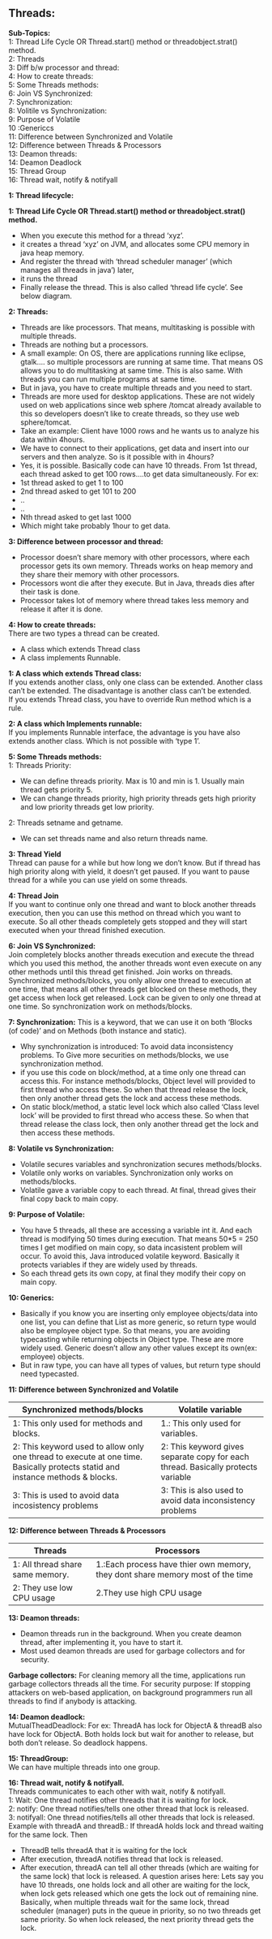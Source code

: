 **Threads:**
--------------

**Sub-Topics:**  
1: Thread Life Cycle OR Thread.start() method or threadobject.strat() method.   
2: Threads  
3: Diff b/w processor and thread:  
4: How to create threads:   
5: Some Threads  methods:   
6: Join VS Synchronized:   
7: Synchronization:  
8: Volitile vs Synchronization:   
9: Purpose of Volatile  
10 :Genericcs  
11: Difference between Synchronized and Volatile   
12: Difference between Threads & Processors  
13: Deamon threads:   
14: Deamon Deadlock  
15: Thread Group  
16: Thread wait, notify & notifyall


**1: Thread lifecycle:**


**1: Thread Life Cycle OR Thread.start() method or threadobject.strat() method.**   
- When you execute this method for a thread ‘xyz’.  
- it creates a thread ‘xyz’ on JVM, and allocates some CPU memory in java heap memory.  
- And register the thread with ‘thread scheduler manager’ (which manages all threads in java’) later,   
- it runs the thread    
- Finally release the thread.  This is also called ‘thread life cycle’. See below diagram.

**2: Threads:**  
- Threads are like processors. That means, multitasking is possible with multiple threads.  
- Threads are nothing but a processors.  
- A small example: On OS, there are applications running like eclipse, gtalk…. so multiple processors are running at same time. That means OS allows you to do multitasking at same time. This is also same. With threads you can run multiple programs at same time. 
- But in java, you have to create multiple threads and you need to start.  
- Threads are more used for desktop applications.  These are not widely used on web applications since web sphere /tomcat already available to this so developers doesn’t like to create threads, so they use web sphere/tomcat.  
- Take an example:  Client have 1000 rows and he wants us to analyze his data within 4hours.     
- We have to connect to their applications, get data and insert into our servers and then analyze. So is it possible with in 4hours?     
- Yes, it is possible. Basically code can have 10 threads. From 1st thread, each thread asked to get 100 rows….to get data simultaneously. For ex:     
- 1st thread asked to get 1 to 100  
- 2nd thread asked to get 101 to 200  
- ..  
- ..  
- Nth thread asked to get last 1000  
- Which might take probably 1hour to get data.

**3: Difference between processor and thread:**  
- Processor doesn’t share memory with other processors, where each processor gets its own memory. Threads works on heap memory and they share their memory with other processors.   
- Processors wont die after they execute. But in Java, threads dies after their task is done.  
- Processor takes lot of memory where thread takes less memory and release it after it is done.

**4: How to create threads:**   
There are two types a thread can be created.   
- A class which extends Thread class  
- A class implements Runnable. 

**1: A class which extends Thread class:**   
If you extends another class, only one class can be extended. Another class can’t be extended. The disadvantage is another class can’t be extended.  
If you extends Thread class, you have to override Run method which is a rule.  

**2: A class which Implements runnable:**   
If you implements Runnable interface, the advantage is you have also extends another class. Which is not possible with ‘type 1’.

**5: Some Threads  methods:**   
1: Threads Priority:   
- We can define threads priority. Max is 10 and min is 1. Usually main thread gets priority 5.  
- We can change threads priority, high priority threads gets high priority and low priority threads get low priority.  

2: Threads setname and getname.   
- We can set threads name and also return threads name.  

**3: Thread Yield**   
Thread can pause for a while but how long we don’t know. But if thread has high priority along with yield, it doesn’t get paused.  If you want to pause thread for a while you can use yield on some threads.    

**4: Thread Join**  
If you want to continue only one thread and want to block another threads execution, then you can use this method on  thread which you want to execute. So all other theads completely gets stopped and they will start executed when your thread finished execution.   

**6: Join VS Synchronized:**   
Join completely blocks another threads execution and execute the thread which you used this method, the another threads wont even execute on any other methods until this thread get finished. Join works on threads.
Synchronized methods/blocks, you only allow one thread to execution at one time, that means all other threads get blocked on these methods, they get access when lock get released. Lock can be given to only one thread at one time. So synchronization work on methods/blocks.

**7: Synchronization:**  This is a keyword, that we can use it on both ‘Blocks (of code)’ and on Methods (both instance and static).  
- Why synchronization is introduced: To avoid data inconsistency problems. To Give more securities on methods/blocks, we use synchronization method.  
- if you use this code on block/method, at a time only one thread can access this. For instance methods/blocks, Object level will provided to first thread who access these. So when that thread release the lock, then only another thread gets the lock and access these methods.  
- On static block/method, a static level lock which also called ‘Class level lock’ will be provided to first thread who access these. So when that thread release the class lock, then only another thread get the lock and then access these methods.

**8: Volatile vs Synchronization:**  
- Volatile secures variables and synchronization secures methods/blocks.  
- Volatile only works on variables. Synchronization only works on methods/blocks.  
- Volatile gave a variable copy to each thread. At final, thread gives their final copy back to main copy.

**9: Purpose of Volatile:**    
- You have 5 threads, all these are accessing a variable int it. And each thread is modifying 50 times during execution. That means 50*5 = 250 times I get modified on main copy, so data incasistent problem will occur. To avoid this, Java introduced volatile keyword. Basically it protects variables if they are widely used by threads.   
- So each thread gets its own copy, at final they modify their copy on main copy.

**10: Generics:**  
- Basically if you know you are inserting only employee objects/data into one list, you can define that List as more generic, so return type would also be employee object type. So that means, you are avoiding typecasting while returning objects in Object type. These are more widely used. Generic doesn’t allow any other values except its own(ex: employee) objects.   
- But in raw type, you can have all types of values, but return type should need typecasted. 

**11: Difference between Synchronized and Volatile**   

| Synchronized methods/blocks        |      Volatile variable|
| ------------- |-------------|
|1: This only used for methods and blocks. |1.: This only used for variables. |
|2: This keyword used to allow only one thread to execute at one time. Basically protects statid and instance methods & blocks.  |2: This keyword gives separate copy for each thread. Basically protects variable|
|3: This is used to avoid data incosistency problems  |3: This is also used to avoid data inconsistency problems |


**12: Difference between Threads & Processors**    


| Threads        |      Processors|
| ------------- |-------------|
|1: All thread share same memory. |1.:Each process have thier own memory, they dont share memory most of the time|
|2: They use low CPU usage |2.They use high CPU usage |

**13: Deamon threads:**  
- Deamon threads run in the background. When you create deamon thread, after implementing it, you have to start it. 
- Most used deamon threads are used for garbage collectors and for security.  

**Garbage collectors:** For cleaning memory all the time, applications run  garbage collectors threads all the time.  For security purpose: If stopping attackers on web-based application, on background programmers run all threads to find if anybody is attacking.

**14: Deamon deadlock:**  
MutualTheadDeadlock: For ex: ThreadA has lock for ObjectA & threadB also have lock for ObjectA. Both holds lock but wait for another to release, but both don’t release. So deadlock happens. 

**15: ThreadGroup:**  
We can have multiple threads into one group.

**16: Thread wait, notify & notifyall.**   
Threads communicates to each other with wait, notify & notifyall.   
1: Wait: One thread notifies other threads that it is waiting for lock.  
2: notify: One thread notifies/tells one other thread that lock is released.  
3: notifyall:  One thread notifies/tells all other threads that lock is released.  
Example with threadA and threadB.: If threadA holds lock and thread waiting for the same lock. Then   
- ThreadB tells threadA that it is waiting for the lock  
- After execution, threadA notifies thread that lock is released.   
- After execution, threadA can tell all other threads (which are waiting for the same lock) that lock is released.  A question arises here: Lets say you have 10 threads, one holds lock and all other are waiting for the lock, when lock gets released which one gets the lock out of remaining nine. Basically, when multiple threads wait for the same lock, thread scheduler (manager) puts in the queue in priority, so no two threads get same priority. So when lock released, the next priority thread gets the lock.
